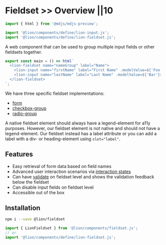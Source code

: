 # Fieldset >> Overview ||10

```js script
import { html } from '@mdjs/mdjs-preview';

import '@lion/components/define/lion-input.js';
import '@lion/components/define/lion-fieldset.js';
```

A web component that can be used to group multiple input fields or other fieldsets together.

```js preview-story
export const main = () => html`
  <lion-fieldset name="nameGroup" label="Name">
    <lion-input name="firstName" label="First Name" .modelValue=${'Foo'}></lion-input>
    <lion-input name="lastName" label="Last Name" .modelValue=${'Bar'}></lion-input>
  </lion-fieldset>
`;
```

We have three specific fieldset implementations:

- [form](../form/overview.md)
- [checkbox-group](../checkbox-group/overview.md)
- [radio-group](../radio-group/overview.md)

A native fieldset element should always have a legend-element for a11y purposes.
However, our fieldset element is not native and should not have a legend-element.
Our fieldset instead has a label attribute or you can add a label with a div- or heading-element using `slot="label"`.

## Features

- Easy retrieval of form data based on field names
- Advanced user interaction scenarios via [interaction states](../../fundamentals/systems/form/interaction-states.md)
- Can have [validate](../../fundamentals/systems/form/validate.md) on fieldset level and shows the validation feedback below the fieldset
- Can disable input fields on fieldset level
- Accessible out of the box

## Installation

```bash
npm i --save @lion/fieldset
```

```js
import { LionFieldset } from '@lion/components/fieldset.js';
// or
import '@lion/components/define/lion-fieldset.js';
```
